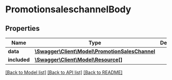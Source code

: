# PromotionsaleschannelBody

## Properties
Name | Type | Description | Notes
------------ | ------------- | ------------- | -------------
**data** | [**\Swagger\Client\Model\PromotionSalesChannel**](PromotionSalesChannel.md) |  | [optional] 
**included** | [**\Swagger\Client\Model\Resource[]**](Resource.md) |  | [optional] 

[[Back to Model list]](../../README.md#documentation-for-models) [[Back to API list]](../../README.md#documentation-for-api-endpoints) [[Back to README]](../../README.md)

